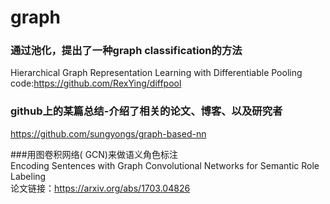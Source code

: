 # graph

### 通过池化，提出了一种graph classification的方法</br>
Hierarchical Graph Representation Learning with Differentiable Pooling</br>
code:https://github.com/RexYing/diffpool</br>


### github上的某篇总结-介绍了相关的论文、博客、以及研究者</br>
https://github.com/sungyongs/graph-based-nn</br>

###用图卷积网络( GCN)来做语义角色标注</br>
Encoding Sentences with Graph Convolutional Networks for Semantic Role Labeling</br>
论文链接：https://arxiv.org/abs/1703.04826</br>
